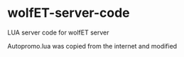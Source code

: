 # wolfET-server-code
LUA server code for wolfET server

Autopromo.lua was copied from the internet and modified
